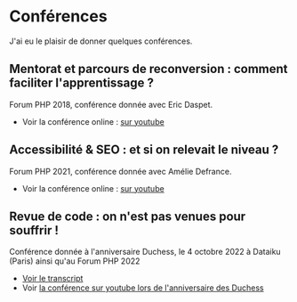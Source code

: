 # Conférences

J'ai eu le plaisir de donner quelques conférences.

## Mentorat et parcours de reconversion : comment faciliter l'apprentissage ? 

Forum PHP 2018, conférence donnée avec Eric Daspet. 

- Voir la conférence online : [sur youtube](https://www.youtube.com/watch?v=gW_TJ7kAu78)

## Accessibilité & SEO : et si on relevait le niveau ?

Forum PHP 2021, conférence donnée avec Amélie Defrance.
- Voir la conférence online : [sur youtube](https://www.youtube.com/watch?v=vvLoYCq9uPw)

## Revue de code : on n'est pas venues pour souffrir !

Conférence donnée à l'anniversaire Duchess, le 4 octobre 2022 à Dataiku (Paris) ainsi qu'au Forum 
PHP 2022
- [Voir le transcript](/conf/code-review.md) 
- Voir [la conférence sur youtube lors de l'anniversaire des Duchess](https://www.youtube.com/watch?v=TCmyBaypO5o&t=2382s&ab_channel=Dataiku)

